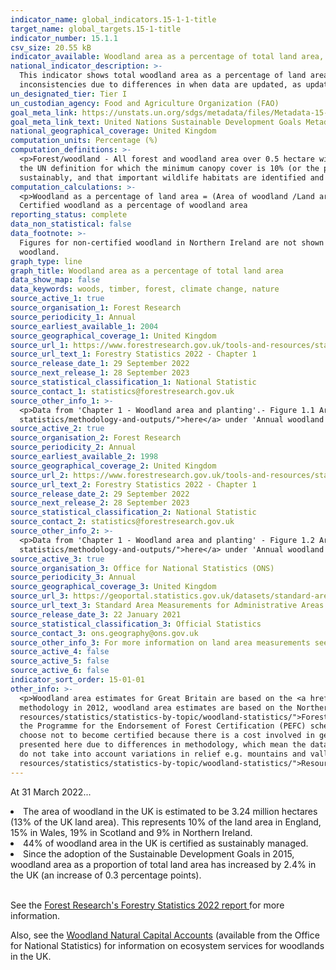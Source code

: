 ```yaml
---
indicator_name: global_indicators.15-1-1-title
target_name: global_targets.15-1-title
indicator_number: 15.1.1
csv_size: 20.55 kB
indicator_available: Woodland area as a percentage of total land area, and woodland area certified as sustainably managed as a percentage of total woodland area
national_indicator_description: >-
  This indicator shows total woodland area as a percentage of land area, and the area of woodland that is certified against agreed environmental standards as a percentage of woodland area. While the data presented by the UN uses the same source as we present here,  there may be some
  inconsistencies due to differences in when data are updated, as updated data may include revisions for earlier years.
un_designated_tier: Tier I
un_custodian_agency: Food and Agriculture Organization (FAO)
goal_meta_link: https://unstats.un.org/sdgs/metadata/files/Metadata-15-01-01.pdf
goal_meta_link_text: United Nations Sustainable Development Goals Metadata (PDF 379 KB)
national_geographical_coverage: United Kingdom
computation_units: Percentage (%)
computation_definitions: >-
  <p>Forest/woodland - All forest and woodland area over 0.5 hectare with a minimum of 20% canopy cover (25% in Northern Ireland) (or the potential to achieve it) and a minimum width of 20 metres, including areas of new planting, clearfell, windblow and restocked areas. This differs from
  the UN definition for which the minimum canopy cover is 10% (or the potential to achieve it) <p>Woodland certification - Woodland certification assesses management practices against agreed environmental standards. Certification requires that wood products are harvested legally and
  sustainably, and that important wildlife habitats are identified and are not negatively impacted by management.  Woodland certification schemes promote good forest practice and are used to demonstrate that wood or wood products come from well-managed forests.
computation_calculations: >-
  <p>Woodland as a percentage of land area = (Area of woodland /Land area ) * 100 <p> Certified woodland as a percentage of woodland area = (Area of certified woodland /  Woodland area) * 100 <p> Non-certified woodland as a percentage of land area = Woodland as a percentage of land area -
  Certified woodland as a percentage of woodland area
reporting_status: complete
data_non_statistical: false
data_footnote: >-
  Figures for non-certified woodland in Northern Ireland are not shown prior to 2013 due to a change in the Northern Ireland methodology. Therefore, headline figures for non-certified woodland in the UK are also not shown prior to 2013. There was no change in the methodology for certified
  woodland.
graph_type: line
graph_title: Woodland area as a percentage of total land area
data_show_map: false
data_keywords: woods, timber, forest, climate change, nature
source_active_1: true
source_organisation_1: Forest Research
source_periodicity_1: Annual
source_earliest_available_1: 2004
source_geographical_coverage_1: United Kingdom
source_url_1: https://www.forestresearch.gov.uk/tools-and-resources/statistics/data-downloads/
source_url_text_1: Forestry Statistics 2022 - Chapter 1 
source_release_date_1: 29 September 2022
source_next_release_1: 28 September 2023
source_statistical_classification_1: National Statistic 
source_contact_1: statistics@forestresearch.gov.uk
source_other_info_1: >-
  <p>Data from 'Chapter 1 - Woodland area and planting'.- Figure 1.1 Area of Woodland</p><p>The methodology used to produce annual estimates of woodland area in Great Britain can be found <a href="https://www.forestresearch.gov.uk/tools-and-resources/statistics/about-our-
  statistics/methodology-and-outputs/">here</a> under 'Annual woodland area estimates 2012'. </p>
source_active_2: true
source_organisation_2: Forest Research
source_periodicity_2: Annual
source_earliest_available_2: 1998
source_geographical_coverage_2: United Kingdom
source_url_2: https://www.forestresearch.gov.uk/tools-and-resources/statistics/data-downloads/
source_url_text_2: Forestry Statistics 2022 - Chapter 1 
source_release_date_2: 29 September 2022
source_next_release_2: 28 September 2023
source_statistical_classification_2: National Statistic 
source_contact_2: statistics@forestresearch.gov.uk
source_other_info_2: >-
  <p>Data from 'Chapter 1 - Woodland area and planting' - Figure 1.2 Area of Certified Woodland </p><p>The methodology used to produce annual estimates of woodland area in Great Britain can be found <a href="https://www.forestresearch.gov.uk/tools-and-resources/statistics/about-our-
  statistics/methodology-and-outputs/">here</a> under 'Annual woodland area estimates 2012'. </p>
source_active_3: true
source_organisation_3: Office for National Statistics (ONS)
source_periodicity_3: Annual
source_geographical_coverage_3: United Kingdom
source_url_3: https://geoportal.statistics.gov.uk/datasets/standard-area-measurements-latest-for-administrative-areas-in-the-united-kingdom-v2-1/about
source_url_text_3: Standard Area Measurements for Administrative Areas (Latest)
source_release_date_3: 22 January 2021
source_statistical_classification_3: Official Statistics
source_contact_3: ons.geography@ons.gov.uk
source_other_info_3: For more information on land area measurements see the Standard Area Measurements User Guide 2020, found in the zip file in the link to the data source.
source_active_4: false
source_active_5: false
source_active_6: false
indicator_sort_order: 15-01-01
other_info: >-
  <p>Woodland area estimates for Great Britain are based on the <a href="https://data.gov.uk/dataset/cd748245-e68c-41e4-bb1a-4728bc64163c/national-forest-inventory-woodland-england-2018">National Forest Inventory (NFI) Woodland map</a>. For Northern Ireland, following a change of
  methodology in 2012, woodland area estimates are based on the Northern Ireland Woodland Register. Figures for Northern Ireland (total and non-certified) and the whole of the UK (total and non-certified) prior to 2013 are available at <a href="https://www.forestresearch.gov.uk/tools-and-
  resources/statistics/statistics-by-topic/woodland-statistics/">Forest Research</a>, but are not shown here, as estimates before the change in methodology are not directly comparable to those after.<p>All certified woodland is certified under the Forest Stewardship Council (FSC) scheme or
  the Programme for the Endorsement of Forest Certification (PEFC) scheme, with many woodlands certified under both. Certified woodland areas are often used as an indicator of sustainable forest management, however, woodland that is not certified may also be sustainably managed. Some
  choose not to become certified because there is a cost involved in getting certified and there may be little incentive for woodland owners to get their woodlands certified if timber production is not a major objective.<p>Certification in the UK began in 1996. Data prior to 2004 are not
  presented here due to differences in methodology, which mean the data are not directly comparable.<p>New certificates may relate to existing woodland that was not previously certified, or to newly planted areas. <p>The land area and forest area measurements used here are ‘flat’ as they
  do not take into account variations in relief e.g. mountains and valleys.</p><p> For further information on the methodology and quality of woodland area estimates please see the Quality Report on the Forest Research <a href="https://www.forestresearch.gov.uk/tools-and-
  resources/statistics/statistics-by-topic/woodland-statistics/">Resources page</a>. Data follows the UN specification for this indicator. This indicator has been identified in collaboration with topic experts.
---
```

 At 31 March 2022...

<li>The area of woodland in the UK is estimated to be 3.24 million hectares (13% of the UK land area). This represents 10% of the land area in England, 15% in Wales, 19% in Scotland and 9% in Northern Ireland.</li>
<li>44% of woodland area in the UK is certified as sustainably managed.</li>
<li>Since the adoption of the Sustainable Development Goals in 2015, woodland area as a proportion of total land area has increased by 2.4% in the UK (an increase of 0.3 percentage points).</li>
<br>
    
See the [Forest Research's Forestry Statistics 2022 report ](https://www.forestresearch.gov.uk/tools-and-resources/statistics/statistics-by-topic/woodland-statistics/) for more information.
    
Also, see the [Woodland Natural Capital Accounts](https://www.ons.gov.uk/economy/environmentalaccounts/bulletins/woodlandnaturalcapitalaccountsuk/2022) (available from the Office for National Statistics) for information on ecosystem services for woodlands in the UK.
